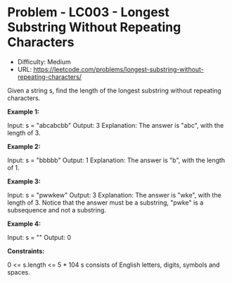 # Problem - LC003 - Longest Substring Without Repeating Characters

- Difficulty: Medium
- URL: https://leetcode.com/problems/longest-substring-without-repeating-characters/

Given a string s, find the length of the longest substring without repeating characters.

**Example 1:**

Input: s = "abcabcbb"
Output: 3
Explanation: The answer is "abc", with the length of 3.

**Example 2:**

Input: s = "bbbbb"
Output: 1
Explanation: The answer is "b", with the length of 1.

**Example 3:**

Input: s = "pwwkew"
Output: 3
Explanation: The answer is "wke", with the length of 3.
Notice that the answer must be a substring, "pwke" is a subsequence and not a substring.

**Example 4:**

Input: s = ""
Output: 0

**Constraints:**

0 <= s.length <= 5 \* 104
s consists of English letters, digits, symbols and spaces.
